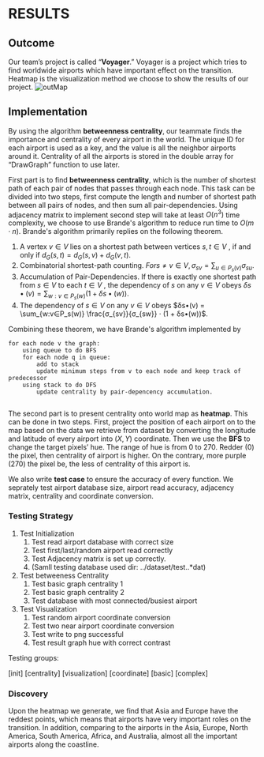 # RESULTS

## Outcome

Our team’s project is called “**Voyager**.” Voyager is a project which tries to find worldwide airports which have important effect on the transition. Heatmap is the visualization method we choose to show the results of our project. ![outMap](result_high_resolution.png)



## Implementation

By using the algorithm **betweenness centrality**, our teammate finds the importance and centrality of every airport in the world. The unique ID for each airport is used as a key, and the value is all the neighbor airports around it. Centrality of all the airports is stored in the double array for “DrawGraph” function to use later.

First part is to find **betweenness centrality**, which is the number of shortest path of each pair of nodes that passes through each node. This task can be divided into two steps, first compute the length and number of shortest path between all pairs of nodes, and then sum all pair-dependencies. Using adjacency matrix to implement second step will take at least $O(n^3)$ time complexity, we choose to use Brande's algorithm to reduce run time to $O(m \cdot n)$.  Brande's algorithm primarily replies on the following theorem. 

1. A vertex $v ∈ V$ lies on a shortest path between vertices $s,t ∈ V$ , if and only if $d_G(s,t) = d_G(s, v) + d_G(v,t)$.
2. Combinatorial shortest-path counting. $For s \neq v ∈ V,  σ_{sv} = \sum_{u∈P_s(v)} σ_{su}$.
3. Accumulation of Pair-Dependencies. If there is exactly one shortest path from $s ∈ V$ to each $t ∈ V$ , the dependency of $s$ on any $v ∈ V$ obeys $δs•(v) = \sum_{w : v∈P_s(w)} (1 + δs•(w))$.
4. The dependency of $s ∈ V$ on any $v ∈ V$ obeys $δs•(v) = \sum_{w:v∈P_s(w)} \frac{σ_{sv}}{σ_{sw}} · (1 + δs•(w))$.

Combining these theorem, we have Brande's algorithm implemented by 

```
for each node v the graph:
	using queue to do BFS
	for each node q in queue:
		add to stack
		update minimum steps from v to each node and keep track of predecessor
	using stack to do DFS
		update centrality by pair-depencency accumulation.  
   
```



The second part is to present centrality onto world map as **heatmap**. This can be done in two steps. First,  project the position of each airport on to the map based on the data we retrieve from dataset by converting the longitude and latitude of every airport into $(X,Y)$ coordinate. Then we use the **BFS** to change the target pixels’ hue. The range of hue is from 0 to 270. Redder (0) the pixel, then centrality of airport is higher. On the contrary, more purple (270) the pixel be, the less of centrality of this airport is. 



We also write **test case** to ensure the accuracy of every function. We seprately test airport database size, airport read accuracy, adjacency matrix, centrality and coordinate conversion.

### Testing Strategy

1. Test Initialization 
   1. Test read airport database with correct size
   2. Test first/last/random airport read correctly
   3. Test Adjacency matrix is set up correctly.
   4. (Samll testing database used dir: ../dataset/test..*dat)
2. Test betweeness Centrality
   1. Test basic graph centrality 1
   2. Test basic graph centrality 2
   3. Test database with most connected/busiest airport
3. Test Visualization
   1. Test random airport coordinate conversion
   2. Test two near airport coordinate conversion
   3. Test write to png successful
   4. Test result graph hue with correct contrast

Testing groups:

[init] [centrality] [visualization] [coordinate] [basic] [complex]

### Discovery

Upon the heatmap we generate, we find that Asia and Europe have the reddest points, which means that airports have very important roles on the transition. In addition, comparing to the airports in the Asia, Europe, North America, South America, Africa, and Australia, almost all the important airports along the coastline.